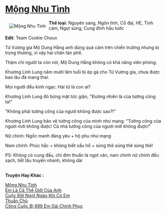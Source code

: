 <a href="https://utruyen.com/truyen/mong-nhu-tinh/19291/" title="Mộng Nhu Tình"><h1>Mộng Nhu Tình</h1></a><div style="display:table"><img align="right" style="float: left; padding: 10px;" src="https://utruyen.com/images/story/200x260/mong-nhu-tinh.jpg" alt="Mộng Nhu Tình"><b>Thể loại:</b> Nguyên sang, Ngôn tình, Cổ đại, HE, Tình cảm, Ngọt sủng, Cung đình hầu tước<p></p><b>Edit</b>: Team Cookie Choux<p></p>Tứ Vương gia Mộ Dung Hằng anh dũng quả cảm trên chiến trường nhưng bị trọng thương, vì vậy hai chân tàn phế.<p></p>Thậm chí người ta còn nói, Mộ Dung Hằng không có khả năng viên phòng. <p></p>Khương Linh Lung năm mười lăm tuổi bị ép gả cho Tứ Vương gia, chưa được bao lâu đã mang thai.<p></p>Mọi người đều kinh ngạc: Hài tử là con ai?<p></p>Khương Linh Lung đỏ bừng mặt tức giận, "Đương nhiên là của tướng công ta!"<p></p>"Không phải tướng công của ngươi không được sao?!"<p></p>Khương Linh Lung bảo vệ tướng công của mình như mạng: "Tướng công của ngươi mới không được! Cả nhà tướng công của ngươi mới không được!"<p></p>Nữ chính: Ngốc manh đáng yêu + hộ phu như mạng<p></p>Nam chính: Phúc hắc + không biết xấu hổ + sủng thê sủng thê sủng thê!<p></p>PS: Không có cung đấu, chỉ đơn thuần là ngọt văn, nam chính nữ chính đều sạch, tiết tấu truyện nhanh, không dài</div><p><br><b>Truyện Hay Khác :</b></p><a href="https://utruyen.com/truyen/mong-nhu-tinh/19291/" alt="Mộng Nhu Tình">Mộng Nhu Tình</a><br/><a href="https://utruyen.com/truyen/em-la-ca-the-gioi-cua-anh/19428/" alt="Em Là Cả Thế Giới Của Anh">Em Là Cả Thế Giới Của Anh</a><br/><a href="https://github.com/quanluxury/ngontinh_top100/tree/master/19199" alt="Cuộc Đời Ngọt Ngào Khi Có Em">Cuộc Đời Ngọt Ngào Khi Có Em</a><br/><a href="https://github.com/quanluxury/ngontinh_top100/tree/master/18925" alt="Thuần Chủ">Thuần Chủ</a><br/><a href="https://www.google.ca/url?q=https%3A%2F%2Futruyen.com%2Ftruyen%2Fcong-cuoc-bi-999-em-gai-chinh-phuc%2F17557%2F" alt="Công Cuộc Bị 999 Em Gái Chinh Phục">Công Cuộc Bị 999 Em Gái Chinh Phục</a><br/>
